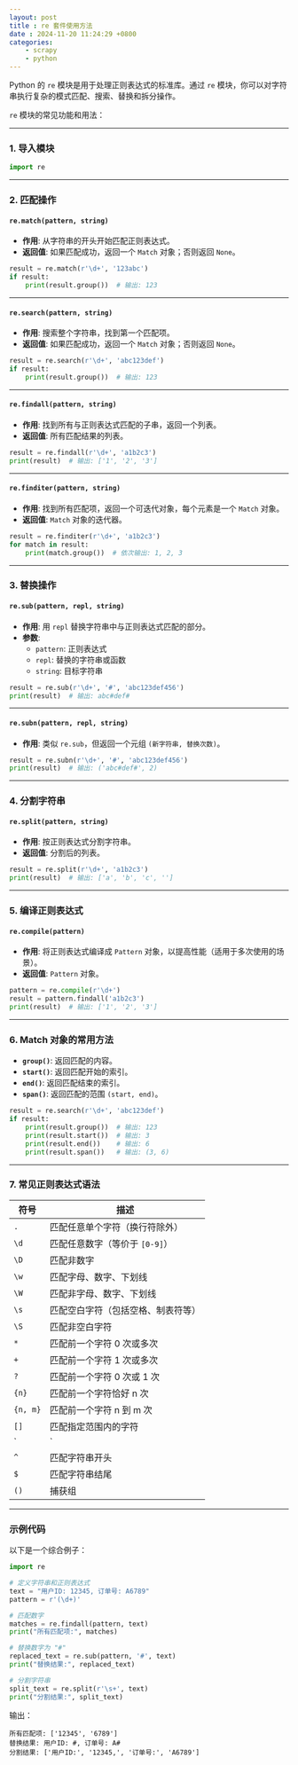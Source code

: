 ```yaml
---
layout: post
title : re 套件使用方法
date : 2024-11-20 11:24:29 +0800
categories: 
    - scrapy
    - python
---
```


Python 的 `re` 模块是用于处理正则表达式的标准库。通过 `re` 模块，你可以对字符串执行复杂的模式匹配、搜索、替换和拆分操作。

`re` 模块的常见功能和用法：

---

### 1. **导入模块**
```python
import re
```

---

### 2. **匹配操作**
#### `re.match(pattern, string)`
- **作用**: 从字符串的开头开始匹配正则表达式。
- **返回值**: 如果匹配成功，返回一个 `Match` 对象；否则返回 `None`。

```python
result = re.match(r'\d+', '123abc')
if result:
    print(result.group())  # 输出: 123
```

---

#### `re.search(pattern, string)`
- **作用**: 搜索整个字符串，找到第一个匹配项。
- **返回值**: 如果匹配成功，返回一个 `Match` 对象；否则返回 `None`。

```python
result = re.search(r'\d+', 'abc123def')
if result:
    print(result.group())  # 输出: 123
```

---

#### `re.findall(pattern, string)`
- **作用**: 找到所有与正则表达式匹配的子串，返回一个列表。
- **返回值**: 所有匹配结果的列表。

```python
result = re.findall(r'\d+', 'a1b2c3')
print(result)  # 输出: ['1', '2', '3']
```

---

#### `re.finditer(pattern, string)`
- **作用**: 找到所有匹配项，返回一个可迭代对象，每个元素是一个 `Match` 对象。
- **返回值**: `Match` 对象的迭代器。

```python
result = re.finditer(r'\d+', 'a1b2c3')
for match in result:
    print(match.group())  # 依次输出: 1, 2, 3
```

---

### 3. **替换操作**
#### `re.sub(pattern, repl, string)`
- **作用**: 用 `repl` 替换字符串中与正则表达式匹配的部分。
- **参数**:
  - `pattern`: 正则表达式
  - `repl`: 替换的字符串或函数
  - `string`: 目标字符串

```python
result = re.sub(r'\d+', '#', 'abc123def456')
print(result)  # 输出: abc#def#
```

---

#### `re.subn(pattern, repl, string)`
- **作用**: 类似 `re.sub`，但返回一个元组 `(新字符串, 替换次数)`。

```python
result = re.subn(r'\d+', '#', 'abc123def456')
print(result)  # 输出: ('abc#def#', 2)
```

---

### 4. **分割字符串**
#### `re.split(pattern, string)`
- **作用**: 按正则表达式分割字符串。
- **返回值**: 分割后的列表。

```python
result = re.split(r'\d+', 'a1b2c3')
print(result)  # 输出: ['a', 'b', 'c', '']
```

---

### 5. **编译正则表达式**
#### `re.compile(pattern)`
- **作用**: 将正则表达式编译成 `Pattern` 对象，以提高性能（适用于多次使用的场景）。
- **返回值**: `Pattern` 对象。

```python
pattern = re.compile(r'\d+')
result = pattern.findall('a1b2c3')
print(result)  # 输出: ['1', '2', '3']
```

---

### 6. **Match 对象的常用方法**
- **`group()`**: 返回匹配的内容。
- **`start()`**: 返回匹配开始的索引。
- **`end()`**: 返回匹配结束的索引。
- **`span()`**: 返回匹配的范围 `(start, end)`。

```python
result = re.search(r'\d+', 'abc123def')
if result:
    print(result.group())  # 输出: 123
    print(result.start())  # 输出: 3
    print(result.end())    # 输出: 6
    print(result.span())   # 输出: (3, 6)
```

---

### 7. **常见正则表达式语法**
| 符号          | 描述                                 |
|---------------|------------------------------------|
| `.`           | 匹配任意单个字符（换行符除外）         |
| `\d`          | 匹配任意数字（等价于 `[0-9]`）        |
| `\D`          | 匹配非数字                          |
| `\w`          | 匹配字母、数字、下划线               |
| `\W`          | 匹配非字母、数字、下划线             |
| `\s`          | 匹配空白字符（包括空格、制表符等）    |
| `\S`          | 匹配非空白字符                      |
| `*`           | 匹配前一个字符 0 次或多次             |
| `+`           | 匹配前一个字符 1 次或多次             |
| `?`           | 匹配前一个字符 0 次或 1 次            |
| `{n}`         | 匹配前一个字符恰好 n 次               |
| `{n, m}`      | 匹配前一个字符 n 到 m 次              |
| `[]`          | 匹配指定范围内的字符                 |
| `|`           | 或操作                               |
| `^`           | 匹配字符串开头                       |
| `$`           | 匹配字符串结尾                       |
| `()`          | 捕获组                               |

---

### 示例代码
以下是一个综合例子：
```python
import re

# 定义字符串和正则表达式
text = "用户ID: 12345, 订单号: A6789"
pattern = r'(\d+)'

# 匹配数字
matches = re.findall(pattern, text)
print("所有匹配项:", matches)

# 替换数字为 "#"
replaced_text = re.sub(pattern, '#', text)
print("替换结果:", replaced_text)

# 分割字符串
split_text = re.split(r'\s+', text)
print("分割结果:", split_text)
```

输出：
```
所有匹配项: ['12345', '6789']
替换结果: 用户ID: #, 订单号: A#
分割结果: ['用户ID:', '12345,', '订单号:', 'A6789']
```